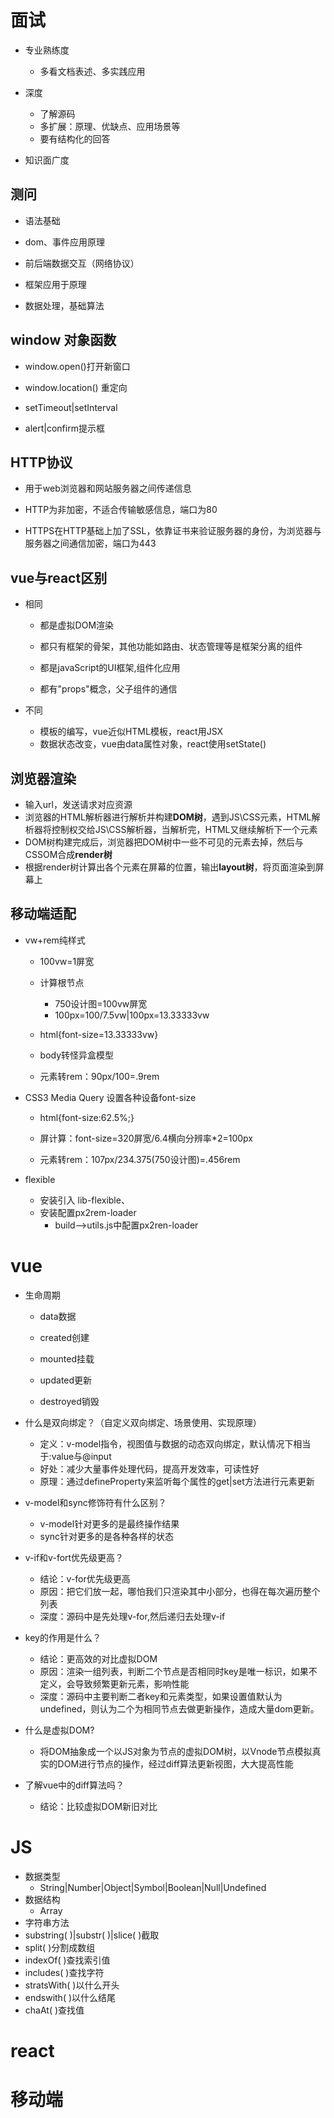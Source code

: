 # 面试

- 专业熟练度

  - 多看文档表述、多实践应用

- 深度

  - 了解源码
  - 多扩展：原理、优缺点、应用场景等
  - 要有结构化的回答

- 知识面广度

## 测问

- 语法基础

- dom、事件应用原理

- 前后端数据交互（网络协议）

- 框架应用于原理

- 数据处理，基础算法

  

## window 对象函数

- window.open()打开新窗口

- window.location() 重定向

- setTimeout|setInterval

- alert|confirm提示框

  

## HTTP协议

- 用于web浏览器和网站服务器之间传递信息

- HTTP为非加密，不适合传输敏感信息，端口为80

- HTTPS在HTTP基础上加了SSL，依靠证书来验证服务器的身份，为浏览器与服务器之间通信加密，端口为443

  

## vue与react区别

- 相同

  - 都是虚拟DOM渲染

  - 都只有框架的骨架，其他功能如路由、状态管理等是框架分离的组件

  - 都是javaScript的UI框架,组件化应用
  - 都有"props"概念，父子组件的通信

- 不同

  - 模板的编写，vue近似HTML模板，react用JSX
  - 数据状态改变，vue由data属性对象，react使用setState()

## 浏览器渲染

- 输入url，发送请求对应资源
- 浏览器的HTML解析器进行解析并构建**DOM树**，遇到JS\CSS元素，HTML解析器将控制权交给JS\CSS解析器，当解析完，HTML又继续解析下一个元素
- DOM树构建完成后，浏览器把DOM树中一些不可见的元素去掉，然后与CSSOM合成**render树**
- 根据render树计算出各个元素在屏幕的位置，输出**layout树**，将页面渲染到屏幕上

## 移动端适配

- vw+rem纯样式

  - 100vw=1屏宽

  - 计算根节点

    - 750设计图=100vw屏宽
    - 100px=100/7.5vw|100px=13.33333vw

  - html{font-size=13.33333vw}

  - body转怪异盒模型

  - 元素转rem：90px/100=.9rem

    

- CSS3 Media Query 设置各种设备font-size

  - html{font-size:62.5%;}

  - 屏计算：font-size=320屏宽/6.4横向分辨率*2=100px

  - 元素转rem：107px/234.375(750设计图)=.456rem

    

- flexible

  - 安装引入 lib-flexible、
  - 安装配置px2rem-loader
    - build-->utils.js中配置px2ren-loader

# vue

- 生命周期
  
  - data数据
  
  - created创建
  - mounted挂载
  - updated更新
  - destroyed销毁
  
- 什么是双向绑定？（自定义双向绑定、场景使用、实现原理）
  
  - 定义：v-model指令，视图值与数据的动态双向绑定，默认情况下相当于:value与@input
  - 好处：减少大量事件处理代码，提高开发效率，可读性好
  - 原理：通过defineProperty来监听每个属性的get|set方法进行元素更新
  
- v-model和sync修饰符有什么区别？
  - v-model针对更多的是最终操作结果
  - sync针对更多的是各种各样的状态

- v-if和v-fort优先级更高？
  - 结论：v-for优先级更高
  - 原因：把它们放一起，哪怕我们只渲染其中小部分，也得在每次遍历整个列表
  - 深度：源码中是先处理v-for,然后递归去处理v-if

- key的作用是什么？

  - 结论：更高效的对比虚拟DOM
  - 原因：渲染一组列表，判断二个节点是否相同时key是唯一标识，如果不定义，会导致频繁更新元素，影响性能
  - 深度：源码中主要判断二者key和元素类型，如果设置值默认为undefined，则认为二个为相同节点去做更新操作，造成大量dom更新。

- 什么是虚拟DOM?

  - 将DOM抽象成一个以JS对象为节点的虚拟DOM树，以Vnode节点模拟真实的DOM进行节点的操作，经过diff算法更新视图，大大提高性能

- 了解vue中的diff算法吗？

  - 结论：比较虚拟DOM新旧对比


# JS

- 数据类型
  - String|Number|Object|Symbol|Boolean|Null|Undefined
- 数据结构
  - Array
-  字符串方法
  - substring( )|substr( )|slice( )截取
  - split(  )分割成数组
  - indexOf(  )查找索引值
  - includes(  )查找字符
  - stratsWith(  )以什么开头
  - endswith(  )以什么结尾
  - chaAt( )查找值

# react

# 移动端


